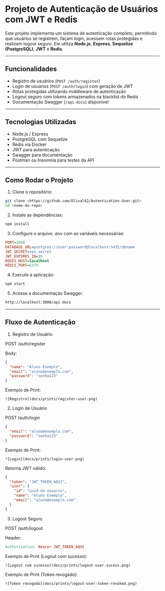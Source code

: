 # Projeto de Autenticação de Usuários com JWT e Redis

Este projeto implementa um sistema de autenticação completo, permitindo que usuários se registrem, façam login, acessem rotas protegidas e realizem logout seguro. Ele utiliza **Node.js**, **Express**, **Sequelize (PostgreSQL)**, **JWT** e **Redis**.

---

## Funcionalidades

- Registro de usuários (`POST /auth/register`)
- Login de usuários (`POST /auth/login`) com geração de JWT
- Rotas protegidas utilizando middleware de autenticação
- Logout seguro com tokens armazenados na blacklist do Redis
- Documentação Swagger (`/api-docs`) disponível

---

## Tecnologias Utilizadas

- Node.js / Express
- PostgreSQL com Sequelize
- Redis via Docker
- JWT para autenticação
- Swagger para documentação
- Postman ou Insomnia para testes da API

---

## Como Rodar o Projeto

1. Clone o repositório:

```bash
git clone <https://github.com/Olival42/Autentication-User.git>
cd <nome-do-repo>
```
2. Instale as dependências:

```bash
npm install
```

3. Configure o arquivo .env com as variáveis necessárias:

```ini
PORT=3000
DATABASE_URL=postgres://user:password@localhost:5432/dbname
JWT_SECRET=seu_secret
JWT_EXPIRES_IN=1h
REDIS_HOST=localhost
REDIS_PORT=6379
```

4. Execute a aplicação:

```bash
npm start
```

5. Acesse a documentação Swagger:

```bash
http://localhost:3000/api-docs
```

---

## Fluxo de Autenticação

1. Registro de Usuário

POST /auth/register

Body:

```json
{
  "name": "Aluno Exemplo",
  "email": "aluno@exemplo.com",
  "password": "senha123"
}
```

Exemplo de Print:

```mardown
![Registro](docs/prints/register-user.png)
```

2. Login de Usuário

POST /auth/login

```json
{
  "email": "aluno@exemplo.com",
  "password": "senha123"
}
```

Exemplo de Print:

```mardown
![Login](docs/prints/login-user.png)
```

Retorna JWT válido:

```json
{
  "token": "JWT_TOKEN_AQUI",
  "user": {
    "id": "uuid-do-usuario",
    "name": "Aluno Exemplo",
    "email": "aluno@exemplo.com"
  }
}
```

3. Logout Seguro

POST /auth/logout

Header:

```makefile
Authorization: Bearer JWT_TOKEN_AQUI
```

Exemplo de Print (Logout com sucesso):

```mardown
![Logout com sucesso](docs/prints/logout-user-sucess.png)
```

Exemplo de Print (Token revogado):

```mardown
![Token revogado](docs/prints/logout-user-token-revoked.png)
```